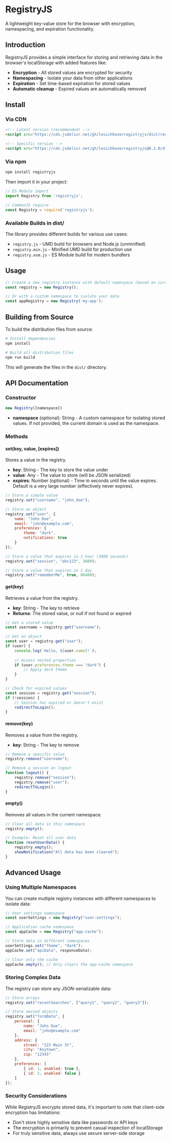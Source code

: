 # RegistryJS

A lightweight key-value store for the browser with encryption, namespacing,
and expiration functionality.

## Introduction

RegistryJS provides a simple interface for storing and retrieving data
in the browser's localStorage with added features like:

- **Encryption** - All stored values are encrypted for security
- **Namespacing** - Isolate your data from other applications
- **Expiration** - Set time-based expiration for stored values
- **Automatic cleanup** - Expired values are automatically removed

## Install

### Via CDN

```html
<!-- Latest version (recommended) -->
<script src="https://cdn.jsdelivr.net/gh/lesichkovm/registryjs/dist/registry.min.js"></script>

<!-- Specific version -->
<script src="https://cdn.jsdelivr.net/gh/lesichkovm/registryjs@0.2.0/dist/registry.min.js"></script>
```

### Via npm

```bash
npm install registryjs
```

Then import it in your project:

```js
// ES Module import
import Registry from 'registryjs';

// CommonJS require
const Registry = require('registryjs');
```

### Available Builds in dist/

The library provides different builds for various use cases:

- `registry.js` - UMD build for browsers and Node.js (unminified)
- `registry.min.js` - Minified UMD build for production use
- `registry.esm.js` - ES Module build for modern bundlers

## Usage

```js
// Create a new registry instance with default namespace (based on current domain)
const registry = new Registry();

// Or with a custom namespace to isolate your data
const appRegistry = new Registry('my-app');
```

## Building from Source

To build the distribution files from source:

```bash
# Install dependencies
npm install

# Build all distribution files
npm run build
```

This will generate the files in the `dist/` directory.

## API Documentation

### Constructor

```js
new Registry([namespace])
```

- **namespace** (optional): String - A custom namespace for isolating stored values. If not provided, the current domain is used as the namespace.

### Methods

#### set(key, value, [expires])

Stores a value in the registry.

- **key**: String - The key to store the value under
- **value**: Any - The value to store (will be JSON serialized)
- **expires**: Number (optional) - Time in seconds until the value expires. Default is a very large number (effectively never expires).

```js
// Store a simple value
registry.set("username", "john_doe");

// Store an object
registry.set("user", {
    name: "John Doe",
    email: "john@example.com",
    preferences: {
        theme: "dark",
        notifications: true
    }
});

// Store a value that expires in 1 hour (3600 seconds)
registry.set("session", "abc123", 3600);

// Store a value that expires in 1 day
registry.set("rememberMe", true, 86400);
```

#### get(key)

Retrieves a value from the registry.

- **key**: String - The key to retrieve
- **Returns**: The stored value, or null if not found or expired

```js
// Get a stored value
const username = registry.get("username");

// Get an object
const user = registry.get("user");
if (user) {
    console.log(`Hello, ${user.name}!`);
    
    // Access nested properties
    if (user.preferences.theme === "dark") {
        // Apply dark theme
    }
}

// Check for expired values
const session = registry.get("session");
if (!session) {
    // Session has expired or doesn't exist
    redirectToLogin();
}
```

#### remove(key)

Removes a value from the registry.

- **key**: String - The key to remove

```js
// Remove a specific value
registry.remove("username");

// Remove a session on logout
function logout() {
    registry.remove("session");
    registry.remove("user");
    redirectToLogin();
}
```

#### empty()

Removes all values in the current namespace.

```js
// Clear all data in this namespace
registry.empty();

// Example: Reset all user data
function resetUserData() {
    registry.empty();
    showNotification("All data has been cleared");
}
```

## Advanced Usage

### Using Multiple Namespaces

You can create multiple registry instances with different namespaces to isolate data:

```js
// User settings namespace
const userSettings = new Registry("user-settings");

// Application cache namespace
const appCache = new Registry("app-cache");

// Store data in different namespaces
userSettings.set("theme", "dark");
appCache.set("apiData", responseData);

// Clear only the cache
appCache.empty(); // Only clears the app-cache namespace
```

### Storing Complex Data

The registry can store any JSON-serializable data:

```js
// Store arrays
registry.set("recentSearches", ["query1", "query2", "query3"]);

// Store nested objects
registry.set("formData", {
    personal: {
        name: "John Doe",
        email: "john@example.com"
    },
    address: {
        street: "123 Main St",
        city: "Anytown",
        zip: "12345"
    },
    preferences: [
        { id: 1, enabled: true },
        { id: 2, enabled: false }
    ]
});
```

### Security Considerations

While RegistryJS encrypts stored data, it's important to note that client-side encryption has limitations:

- Don't store highly sensitive data like passwords or API keys
- The encryption is primarily to prevent casual inspection of localStorage
- For truly sensitive data, always use secure server-side storage
